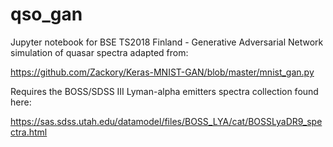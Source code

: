 # qso_gan
Jupyter notebook for BSE TS2018 Finland - Generative Adversarial Network simulation of quasar spectra adapted from:

https://github.com/Zackory/Keras-MNIST-GAN/blob/master/mnist_gan.py

Requires the BOSS/SDSS III Lyman-alpha emitters spectra collection found here:

https://sas.sdss.utah.edu/datamodel/files/BOSS_LYA/cat/BOSSLyaDR9_spectra.html
